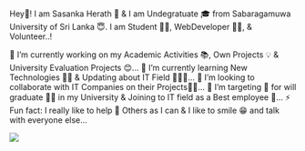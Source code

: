 Hey👋! I am Sasanka Herath 🤝 & I am Undegratuate 🎓 from Sabaragamuwa University of Sri Lanka 😇. I am Student 🧑‍💻, WebDeveloper 👨‍💻, & Volunteer..!

🔭 I’m currently working on my Academic Activities 📚, Own Projects 💡 & University Evaluation Projects 😊...
🌱 I’m currently learning New Technologies 🕵️‍♂️ & Updating about IT Field 💼👨‍💻...
👯 I’m looking to collaborate with IT Companies on their Projects🤜🤛...
🤔 I’m targeting 🎯 for will graduate 👨‍🎓 in my University & Joining to IT field as a Best employee 🤵...
⚡ Fun fact: I really like to help 🙌 Others as I can & I like to smile 😁 and talk with everyone else...

<img src="https://github-readme-stats.vercel.app/api?username=iamsasa1&&show_icons=true&title_color=ffffff&icon_color=bb2acf&text_color=daf7dc&bg_color=151515">
